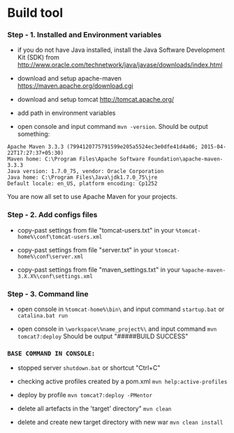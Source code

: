 # Build tool


### Step - 1. Installed and Environment variables

* if you do not have Java installed, install the Java Software Development Kit (SDK) from 
  http://www.oracle.com/technetwork/java/javase/downloads/index.html

* download and setup apache-maven https://maven.apache.org/download.cgi

* download and setup tomcat http://tomcat.apache.org/

* add path in environment variables

* open console and input command `mvn -version`. Should be output something:

```
Apache Maven 3.3.3 (7994120775791599e205a5524ec3e0dfe41d4a06; 2015-04-22T17:27:37+05:30)
Maven home: C:\Program Files\Apache Software Foundation\apache-maven-3.3.3
Java version: 1.7.0_75, vendor: Oracle Corporation
Java home: C:\Program Files\Java\jdk1.7.0_75\jre
Default locale: en_US, platform encoding: Cp1252
```
		
You are now all set to use Apache Maven for your projects.


### Step - 2. Add configs files

* copy-past settings from file "tomcat-users.txt" in your `%tomcat-home%\conf\tomcat-users.xml` 

* copy-past settings from file "server.txt" in your `%tomcat-home%\conf\server.xml`

* copy-past settings from file "maven_settings.txt" in your `%apache-maven-3.X.X%\conf\settings.xml`


### Step - 3. Command line 

* open console in `%tomcat-home%\bin\` and input command `startup.bat` or `catalina.bat run`

* open console in `\workspace\%name_project%\` and input command `mvn tomcat7:deploy`
	Should be output "#####BUILD SUCCESS"
	
	
### `BASE COMMAND IN CONSOLE:`
* stopped server
		 `shutdown.bat` or shortcut "Ctrl+C"

* checking active profiles created by a pom.xml
		 `mvn help:active-profiles`

* deploy by profile
		 `mvn tomcat7:deploy -PMentor`
		
* delete all artefacts in the 'target' directory"
		 `mvn clean`
		
* delete and create new target directory with new war
		 `mvn clean install`
		

